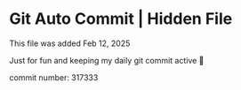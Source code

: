 # Git Auto Commit | Hidden File

This file was added Feb 12, 2025

Just for fun and keeping my daily git commit active 🤪

commit number: 317333
